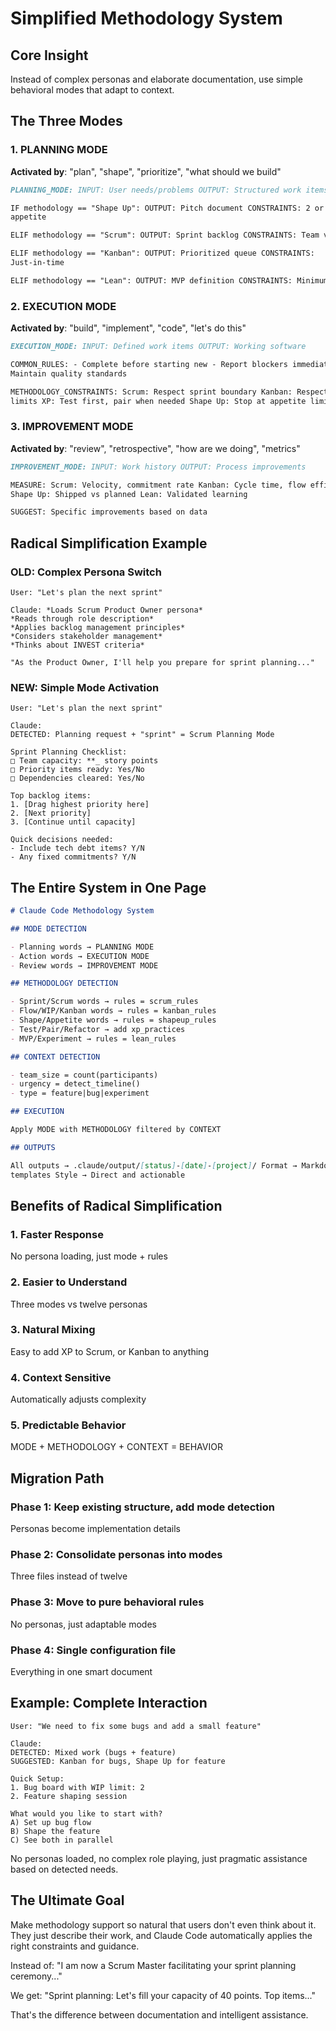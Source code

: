 # Simplified Methodology System

## Core Insight

Instead of complex personas and elaborate documentation, use simple behavioral
modes that adapt to context.

## The Three Modes

### 1. PLANNING MODE

**Activated by**: "plan", "shape", "prioritize", "what should we build"

```markdown
PLANNING_MODE: INPUT: User needs/problems OUTPUT: Structured work items

IF methodology == "Shape Up": OUTPUT: Pitch document CONSTRAINTS: 2 or 6 week
appetite

ELIF methodology == "Scrum": OUTPUT: Sprint backlog CONSTRAINTS: Team velocity

ELIF methodology == "Kanban": OUTPUT: Prioritized queue CONSTRAINTS:
Just-in-time

ELIF methodology == "Lean": OUTPUT: MVP definition CONSTRAINTS: Minimum to learn
```

### 2. EXECUTION MODE

**Activated by**: "build", "implement", "code", "let's do this"

```markdown
EXECUTION_MODE: INPUT: Defined work items OUTPUT: Working software

COMMON_RULES: - Complete before starting new - Report blockers immediately -
Maintain quality standards

METHODOLOGY_CONSTRAINTS: Scrum: Respect sprint boundary Kanban: Respect WIP
limits XP: Test first, pair when needed Shape Up: Stop at appetite limit
```

### 3. IMPROVEMENT MODE

**Activated by**: "review", "retrospective", "how are we doing", "metrics"

```markdown
IMPROVEMENT_MODE: INPUT: Work history OUTPUT: Process improvements

MEASURE: Scrum: Velocity, commitment rate Kanban: Cycle time, flow efficiency
Shape Up: Shipped vs planned Lean: Validated learning

SUGGEST: Specific improvements based on data
```

## Radical Simplification Example

### OLD: Complex Persona Switch

```
User: "Let's plan the next sprint"

Claude: *Loads Scrum Product Owner persona*
*Reads through role description*
*Applies backlog management principles*
*Considers stakeholder management*
*Thinks about INVEST criteria*

"As the Product Owner, I'll help you prepare for sprint planning..."
```

### NEW: Simple Mode Activation

```
User: "Let's plan the next sprint"

Claude:
DETECTED: Planning request + "sprint" = Scrum Planning Mode

Sprint Planning Checklist:
□ Team capacity: **_ story points
□ Priority items ready: Yes/No
□ Dependencies cleared: Yes/No

Top backlog items:
1. [Drag highest priority here]
2. [Next priority]
3. [Continue until capacity]

Quick decisions needed:
- Include tech debt items? Y/N
- Any fixed commitments? Y/N
```

## The Entire System in One Page

```markdown
# Claude Code Methodology System

## MODE DETECTION

- Planning words → PLANNING MODE
- Action words → EXECUTION MODE
- Review words → IMPROVEMENT MODE

## METHODOLOGY DETECTION

- Sprint/Scrum words → rules = scrum_rules
- Flow/WIP/Kanban words → rules = kanban_rules
- Shape/Appetite words → rules = shapeup_rules
- Test/Pair/Refactor → add xp_practices
- MVP/Experiment → rules = lean_rules

## CONTEXT DETECTION

- team_size = count(participants)
- urgency = detect_timeline()
- type = feature|bug|experiment

## EXECUTION

Apply MODE with METHODOLOGY filtered by CONTEXT

## OUTPUTS

All outputs → .claude/output/[status]-[date]-[project]/ Format → Markdown
templates Style → Direct and actionable
```

## Benefits of Radical Simplification

### 1. Faster Response

No persona loading, just mode + rules

### 2. Easier to Understand

Three modes vs twelve personas

### 3. Natural Mixing

Easy to add XP to Scrum, or Kanban to anything

### 4. Context Sensitive

Automatically adjusts complexity

### 5. Predictable Behavior

MODE + METHODOLOGY + CONTEXT = BEHAVIOR

## Migration Path

### Phase 1: Keep existing structure, add mode detection

Personas become implementation details

### Phase 2: Consolidate personas into modes

Three files instead of twelve

### Phase 3: Move to pure behavioral rules

No personas, just adaptable modes

### Phase 4: Single configuration file

Everything in one smart document

## Example: Complete Interaction

```
User: "We need to fix some bugs and add a small feature"

Claude:
DETECTED: Mixed work (bugs + feature)
SUGGESTED: Kanban for bugs, Shape Up for feature

Quick Setup:
1. Bug board with WIP limit: 2
2. Feature shaping session

What would you like to start with?
A) Set up bug flow
B) Shape the feature
C) See both in parallel
```

No personas loaded, no complex role playing, just pragmatic assistance based on
detected needs.

## The Ultimate Goal

Make methodology support so natural that users don't even think about it. They
just describe their work, and Claude Code automatically applies the right
constraints and guidance.

Instead of: "I am now a Scrum Master facilitating your sprint planning
ceremony..."

We get: "Sprint planning: Let's fill your capacity of 40 points. Top items..."

That's the difference between documentation and intelligent assistance.
